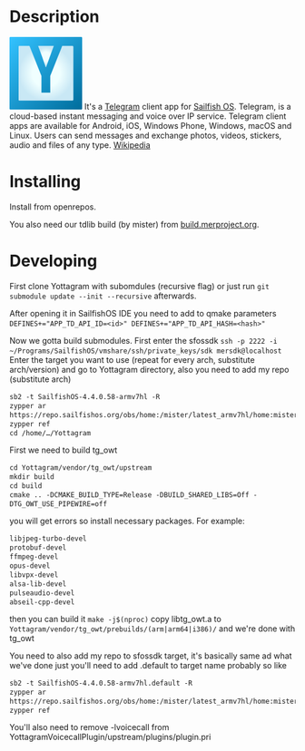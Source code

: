 
# Description

![Yottagram Logo](/Yottagram/icons/128x128/yottagram.png "Yottagram icon") It's a [Telegram](https://telegram.org/ "Telegram website")  client app for [Sailfish OS](https://sailfishos.org/ "Sailfish OS website").
Telegram, is a cloud-based instant messaging and voice over IP service. Telegram client apps are available for Android, iOS, Windows Phone, Windows, macOS and Linux. Users can send messages and exchange photos, videos, stickers, audio and files of any type. [Wikipedia](https://en.wikipedia.org/wiki/Telegram_(software) "Wikipedia article on Telegram")

# Installing

Install from openrepos.

You also need our tdlib build (by mister) from [build.merproject.org](https://build.merproject.org/package/show/home:mister/tdlib).

# Developing

First clone Yottagram with subomdules (recursive flag) or just run
```git submodule update --init --recursive```
afterwards.

After opening it in SailfishOS IDE you need to add to qmake parameters
```DEFINES+="APP_TD_API_ID=<id>" DEFINES+="APP_TD_API_HASH=<hash>"```

Now we gotta build submodules. First enter the sfossdk
```ssh -p 2222 -i ~/Programs/SailfishOS/vmshare/ssh/private_keys/sdk mersdk@localhost```
Enter the target you want to use (repeat for every arch, substitute arch/version) and go to Yottagram directory, also you need to add my repo (substitute arch)
```
sb2 -t SailfishOS-4.4.0.58-armv7hl -R
zypper ar https://repo.sailfishos.org/obs/home:/mister/latest_armv7hl/home:mister.repo
zypper ref
cd /home/…/Yottagram
```

First we need to build tg_owt
```
cd Yottagram/vendor/tg_owt/upstream
mkdir build
cd build
cmake .. -DCMAKE_BUILD_TYPE=Release -DBUILD_SHARED_LIBS=Off -DTG_OWT_USE_PIPEWIRE=off
```
you will get errors so install necessary packages. For example:
```
libjpeg-turbo-devel
protobuf-devel
ffmpeg-devel
opus-devel
libvpx-devel
alsa-lib-devel
pulseaudio-devel
abseil-cpp-devel
```
then you can build it
```make -j$(nproc)```
copy libtg_owt.a to 
```Yottagram/vendor/tg_owt/prebuilds/(arm|arm64|i386)/```
and we're done with tg_owt

You need to also add my repo to sfossdk target, it's basically same ad what we've done just you'll need to add .default to target name probably so like
```
sb2 -t SailfishOS-4.4.0.58-armv7hl.default -R
zypper ar https://repo.sailfishos.org/obs/home:/mister/latest_armv7hl/home:mister.repo
zypper ref
```

You'll also need to remove -lvoicecall from YottagramVoicecallPlugin/upstream/plugins/plugin.pri
